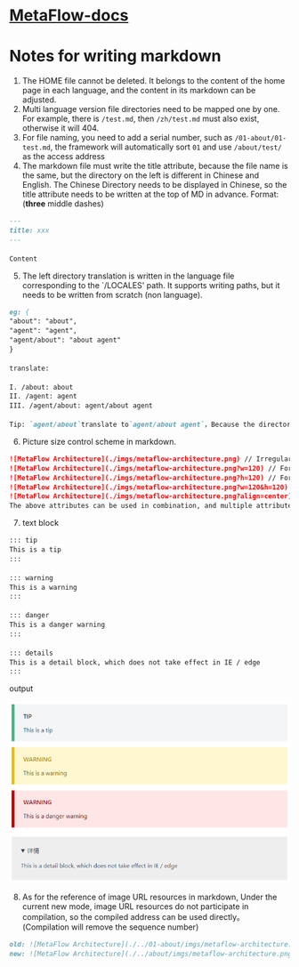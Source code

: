 # [MetaFlow-docs](https://deepflow.yunshan.net/metaflow-docs/)

# Notes for writing markdown

1. The HOME file cannot be deleted. It belongs to the content of the home page in each language, and the content in its markdown can be adjusted.
2. Multi language version file directories need to be mapped one by one. For example, there is `/test.md`, then `/zh/test.md` must also exist, otherwise it will 404.
3. For file naming, you need to add a serial number, such as `/01-about/01-test.md`, the framework will automatically sort `01` and use `/about/test/` as the access address
4. The markdown file must write the title attribute, because the file name is the same, but the directory on the left is different in Chinese and English. The Chinese Directory needs to be displayed in Chinese, so the title attribute needs to be written at the top of MD in advance. Format: (**three** middle dashes)

```md
---
title: xxx
---

Content
```

5. The left directory translation is written in the language file corresponding to the `/LOCALES' path. It supports writing paths, but it needs to be written from scratch (non language).

```md
eg: {
"about": "about",
"agent": "agent",
"agent/about": "about agent"
}

translate:

I. /about: about
II. /agent: agent
III. /agent/about: agent/about agent

Tip: `agent/about`translate to`agent/about agent`，Because the directory structure needs to be preserved。
```

6. Picture size control scheme in markdown.

```md
![MetaFlow Architecture](./imgs/metaflow-architecture.png) // Irregular, adaptive in width and height
![MetaFlow Architecture](./imgs/metaflow-architecture.png?w=120) // For a picture with a width of 120, the height changes with scale
![MetaFlow Architecture](./imgs/metaflow-architecture.png?h=120) // For a picture with a height of 120, the width changes with scale
![MetaFlow Architecture](./imgs/metaflow-architecture.png?w=120&h=120) // For pictures with width and height of 120, the proportion is written dead (not recommended)
![MetaFlow Architecture](./imgs/metaflow-architecture.png?align=center) // The values of image alignment are center, left and right respectively. Default left
The above attributes can be used in combination, and multiple attributes can be spliced with `&'
```

7. text block

```md
::: tip
This is a tip
:::

::: warning
This is a warning
:::

::: danger
This is a danger warning
:::

::: details
This is a detail block, which does not take effect in IE / edge
:::
```

output

![text block](./images/text-block-en.png)

8. As for the reference of image URL resources in markdown, Under the current new mode, image URL resources do not participate in compilation, so the compiled address can be used directly。(Compilation will remove the sequence number)

```md
old: ![MetaFlow Architecture](./../01-about/imgs/metaflow-architecture.png)
new: ![MetaFlow Architecture](./../about/imgs/metaflow-architecture.png)
```